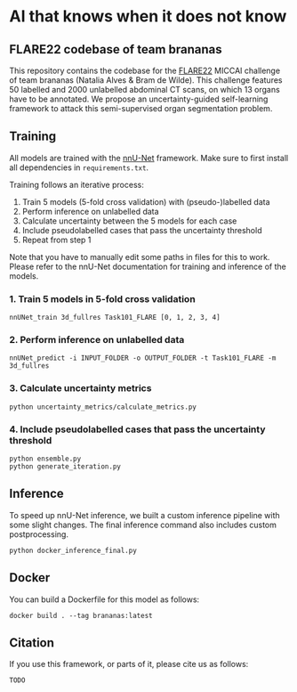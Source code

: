 # AI that knows when it does not know

## FLARE22 codebase of team brananas

This repository contains the codebase for the [FLARE22](https://flare22.grand-challenge.org/)
MICCAI challenge of team brananas (Natalia Alves & Bram de Wilde).
This challenge features 50 labelled and 2000 unlabelled abdominal CT
scans, on which 13 organs have to be annotated.
We propose an uncertainty-guided self-learning framework to attack this
semi-supervised organ segmentation problem.

## Training

All models are trained with the [nnU-Net](https://github.com/MIC-DKFZ/nnUNet)
framework. Make sure to first install all dependencies in `requirements.txt`.

Training follows an iterative process:

1. Train 5 models (5-fold cross validation) with (pseudo-)labelled data
2. Perform inference on unlabelled data
3. Calculate uncertainty between the 5 models for each case
4. Include pseudolabelled cases that pass the uncertainty threshold
5. Repeat from step 1

Note that you have to manually edit some paths in files for this to
work. Please refer to the nnU-Net documentation for training and inference
of the models.

### 1. Train 5 models in 5-fold cross validation

```
nnUNet_train 3d_fullres Task101_FLARE [0, 1, 2, 3, 4]
```

### 2. Perform inference on unlabelled data

```
nnUNet_predict -i INPUT_FOLDER -o OUTPUT_FOLDER -t Task101_FLARE -m 3d_fullres
```

### 3. Calculate uncertainty metrics

```
python uncertainty_metrics/calculate_metrics.py
```

### 4. Include pseudolabelled cases that pass the uncertainty threshold

```
python ensemble.py
python generate_iteration.py
```

## Inference

To speed up nnU-Net inference, we built a custom inference pipeline
with some slight changes.
The final inference command also includes custom postprocessing.

```
python docker_inference_final.py
```

## Docker

You can build a Dockerfile for this model as follows:

```
docker build . --tag brananas:latest
```

## Citation

If you use this framework, or parts of it, please cite us as follows:

```
TODO
```
